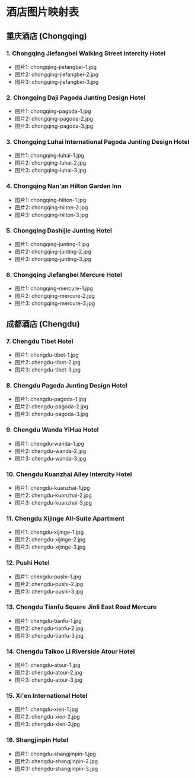 # 酒店图片映射表

## 重庆酒店 (Chongqing)

### 1. Chongqing Jiefangbei Walking Street Intercity Hotel
- 图片1: chongqing-jiefangbei-1.jpg
- 图片2: chongqing-jiefangbei-2.jpg  
- 图片3: chongqing-jiefangbei-3.jpg

### 2. Chongqing Daji Pagoda Junting Design Hotel
- 图片1: chongqing-pagoda-1.jpg
- 图片2: chongqing-pagoda-2.jpg
- 图片3: chongqing-pagoda-3.jpg

### 3. Chongqing Luhai International Pagoda Junting Design Hotel
- 图片1: chongqing-luhai-1.jpg
- 图片2: chongqing-luhai-2.jpg
- 图片3: chongqing-luhai-3.jpg

### 4. Chongqing Nan'an Hilton Garden Inn
- 图片1: chongqing-hilton-1.jpg
- 图片2: chongqing-hilton-2.jpg
- 图片3: chongqing-hilton-3.jpg

### 5. Chongqing Dashijie Junting Hotel
- 图片1: chongqing-junting-1.jpg
- 图片2: chongqing-junting-2.jpg
- 图片3: chongqing-junting-3.jpg

### 6. Chongqing Jiefangbei Mercure Hotel
- 图片1: chongqing-mercure-1.jpg
- 图片2: chongqing-mercure-2.jpg
- 图片3: chongqing-mercure-3.jpg

## 成都酒店 (Chengdu)

### 7. Chengdu Tibet Hotel
- 图片1: chengdu-tibet-1.jpg
- 图片2: chengdu-tibet-2.jpg
- 图片3: chengdu-tibet-3.jpg

### 8. Chengdu Pagoda Junting Design Hotel
- 图片1: chengdu-pagoda-1.jpg
- 图片2: chengdu-pagoda-2.jpg
- 图片3: chengdu-pagoda-3.jpg

### 9. Chengdu Wanda YiHua Hotel
- 图片1: chengdu-wanda-1.jpg
- 图片2: chengdu-wanda-2.jpg
- 图片3: chengdu-wanda-3.jpg

### 10. Chengdu Kuanzhai Alley Intercity Hotel
- 图片1: chengdu-kuanzhai-1.jpg
- 图片2: chengdu-kuanzhai-2.jpg
- 图片3: chengdu-kuanzhai-3.jpg

### 11. Chengdu Xijinge All-Suite Apartment
- 图片1: chengdu-xijinge-1.jpg
- 图片2: chengdu-xijinge-2.jpg
- 图片3: chengdu-xijinge-3.jpg

### 12. Pushi Hotel
- 图片1: chengdu-pushi-1.jpg
- 图片2: chengdu-pushi-2.jpg
- 图片3: chengdu-pushi-3.jpg

### 13. Chengdu Tianfu Square Jinli East Road Mercure
- 图片1: chengdu-tianfu-1.jpg
- 图片2: chengdu-tianfu-2.jpg
- 图片3: chengdu-tianfu-3.jpg

### 14. Chengdu Taikoo Li Riverside Atour Hotel
- 图片1: chengdu-atour-1.jpg
- 图片2: chengdu-atour-2.jpg
- 图片3: chengdu-atour-3.jpg

### 15. Xi'en International Hotel
- 图片1: chengdu-xien-1.jpg
- 图片2: chengdu-xien-2.jpg
- 图片3: chengdu-xien-3.jpg

### 16. Shangjinpin Hotel
- 图片1: chengdu-shangjinpin-1.jpg
- 图片2: chengdu-shangjinpin-2.jpg
- 图片3: chengdu-shangjinpin-3.jpg






















